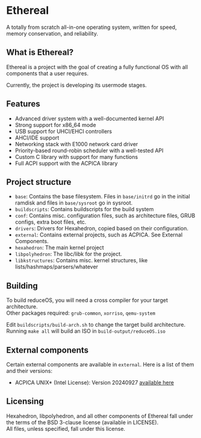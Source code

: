 # Ethereal

A totally from scratch all-in-one operating system, written for speed, memory conservation, and reliability.

## What is Ethereal?

Ethereal is a project with the goal of creating a fully functional OS with all components that a user requires.

Currently, the project is developing its usermode stages.

## Features
- Advanced driver system with a well-documented kernel API
- Strong support for x86_64 mode
- USB support for UHCI/EHCI controllers
- AHCI/IDE support
- Networking stack with E1000 network card driver
- Priority-based round-robin scheduler with a well-tested API
- Custom C library with support for many functions
- Full ACPI support with the ACPICA library

## Project structure
- `base`: Contains the base filesystem. Files in `base/initrd` go in the initial ramdisk and files in `base/sysroot` go in sysroot.
- `buildscripts`: Contains buildscripts for the build system
- `conf`: Contains misc. configuration files, such as architecture files, GRUB configs, extra boot files, etc.
- `drivers`: Drivers for Hexahedron, copied based on their configuration.
- `external`: Contains external projects, such as ACPICA. See External Components.
- `hexahedron`: The main kernel project
- `libpolyhedron`: The libc/libk for the project.
- `libkstructures`: Contains misc. kernel structures, like lists/hashmaps/parsers/whatever

## Building
To build reduceOS, you will need a cross compiler for your target architecture.\
Other packages required: `grub-common`, `xorriso`, `qemu-system`

Edit `buildscripts/build-arch.sh` to change the target build architecture. \
Running `make all` will build an ISO in `build-output/reduceOS.iso`

## External components
Certain external components are available in `external`. Here is a list of them and their versions:
- ACPICA UNIX* (Intel License): Version 20240927 [available here](https://www.intel.com/content/www/us/en/developer/topic-technology/open/acpica/download.html)

## Licensing

Hexahedron, libpolyhedron, and all other components of Ethereal fall under the terms of the BSD 3-clause license (available in LICENSE).\
All files, unless specified, fall under this license.
